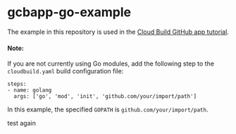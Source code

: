 # gcbapp-go-example
The example in this repository is used in the [Cloud Build GitHub app tutorial](https://cloud.google.com/cloud-build/docs/run-builds-on-github).

#### Note: 

If you are not currently using Go modules, add the following step to the `cloudbuild.yaml` build configuration file:

```
steps:
- name: golang
  args: ['go', 'mod', 'init', 'github.com/your/import/path']
```
In this example, the specified `GOPATH` is `github.com/your/import/path`.

test again
